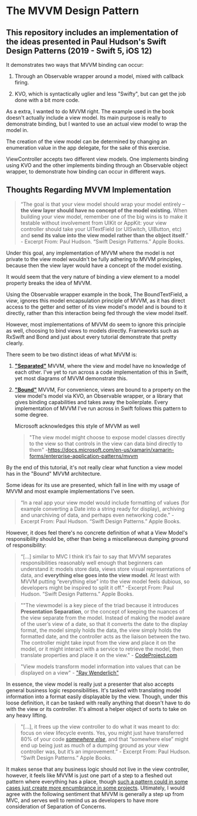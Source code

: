 
#  The MVVM Design Pattern

## This repository includes an implementation of the ideas presented in Paul Hudson's Swift Design Patterns (2019 - Swift 5, iOS 12)

It demonstrates two ways that MVVM binding can occur:

1. Through an Observable wrapper around a model, mixed with callback firing.

2. KVO, which is syntactically uglier and less "Swifty", but can get the job done with a bit more code.

As a extra, I wanted to do MVVM right. The example used in the book doesn't actually include a view model. Its main purpose is really to demonstrate binding, but I wanted to use an actual view model to wrap the model in.

The creation of the view model can be determined by changing an enumeration value in the app delegate, for the sake of this exercise.

ViewController accepts two different view models. One implements binding using KVO and the other implements binding through an Observable object wrapper, to demonstrate how binding can occur in different ways.

## Thoughts Regarding MVVM Implementation

> “The goal is that your view model should wrap your model entirely – **the view layer should have no concept of the model existing.** When building your view model, remember one of the big wins is to make it testable without involvement from UIKit or AppKit: your view controller should take your UITextField (or UISwitch, UIButton, etc) and **send its value into the view model rather than the object itself**.” - Excerpt From: Paul Hudson. “Swift Design Patterns.” Apple Books. 

Under this goal, any implementation of MVVM where the model is not private to the view model wouldn't be fully adhering to MVVM principles, because then the view layer would have a concept of the model existing.

It would seem that the very nature of binding a view element to a model property breaks the idea of MVVM.

Using the Observable wrapper example in the book, The BoundTextField, a *view*, ignores this model encapsulation principle of MVVM, as it has direct access to the getter and setter of its view model's model and is bound to it directly, rather than this interaction being fed through the view model itself. 

However, most implementations of MVVM do seem to ignore this principle as well, choosing to bind views to models directly. Frameworks such as RxSwift and Bond and just about every tutorial demonstrate that pretty clearly.

There seem to be two distinct ideas of what MVVM is:

1. [**"Separated"**](https://i0.wp.com/techtales.co/wp-content/uploads/2017/08/MVVM.png?fit=770%2C230) MVVM, where the view and model have no knowledge of each other. I've yet to run across a code implementation of this in Swift, yet most diagrams of MVVM demonstrate this.

2. [**"Bound"**](https://i.imgur.com/Flq90tQ.png) MVVM,
    For convenience, views are bound to a property on the view model's model via KVO, an Observable wrapper, or a library that gives binding capabilities and takes away the boilerplate. Every implementation of MVVM I've run across in Swift follows this pattern to some degree. 
    
    Microsoft acknowledges this style of MVVM as well
    
    > "The view model might choose to expose model classes directly to the view so that controls in the view can data bind directly to them" -https://docs.microsoft.com/en-us/xamarin/xamarin-forms/enterprise-application-patterns/mvvm

By the end of this tutorial, it's not really clear what function a view model has in the "Bound" MVVM architecture.

Some ideas for its use are presented, which fall in line with my usage of MVVM and most example implementations I've seen.

> “In a real app your view model would include formatting of values (for example converting a Date into a string ready for display), archiving and unarchiving of data, and perhaps even networking code.” - Excerpt From: Paul Hudson. “Swift Design Patterns.” Apple Books. 

However, it does feel there's no concrete definition of what a View Model's responsibility should be, other than being a miscellaneous dumping ground of responsibility:

> “[...] similar to MVC I think it’s fair to say that MVVM separates responsibilities reasonably well enough that beginners can understand it: models store data, views store visual representations of data, and **everything else goes into the view model**. At least with MVVM putting “everything else” into the view model feels dubious, so developers might be inspired to split it off." -Excerpt From: Paul Hudson. “Swift Design Patterns.” Apple Books. 

> ""The viewmodel is a key piece of the triad because it introduces **Presentation Separation**, or the concept of keeping the nuances of the view separate from the model. Instead of making the model aware of the user’s view of a date, so that it converts the date to the display format, the model simply holds the data, the view simply holds the formatted date, and the controller acts as the liaison between the two. The controller might take input from the view and place it on the model, or it might interact with a service to retrieve the model, then translate properties and place it on the view." - [CodeProject.com](https://www.codeproject.com/Articles/100175/Model-View-ViewModel-MVVM-Explained)

> "View models transform model information into values that can be displayed on a view" - ["Ray Wenderlich"](https://www.raywenderlich.com/34-design-patterns-by-tutorials-mvvm)

In essence, the view model is really just a presenter that also accepts general business logic responsibilities. It's tasked with translating model information into a format easily displayable by the view. Though, under this loose definition, it can be tasked with really anything that doesn't have to do with the view or its controller. It's almost a helper object of sorts to take on any heavy lifting.

> "[...], it frees up the view controller to do what it was meant to do: focus on view lifecycle events. Yes, you might just have transferred 80% of your code [*somewhere else*](https://imgflip.com/i/32i0mk), and that “somewhere else” might end up being just as much of a dumping ground as your view controller was, but it’s an improvement.” - Excerpt From: Paul Hudson. “Swift Design Patterns.” Apple Books. 

It makes sense that any business logic should not live in the view controller, however, it feels like MVVM is just one part of a step to a fleshed out pattern where everything has a place, though [such a pattern could in some cases just create more encumbrance in some projects](https://www.objc.io/issues/13-architecture/viper/). Ultimately, I would agree with the following sentiment that MVVM is generally a step up from MVC, and serves well to remind us as developers to have more consideration of Separation of Concerns.
